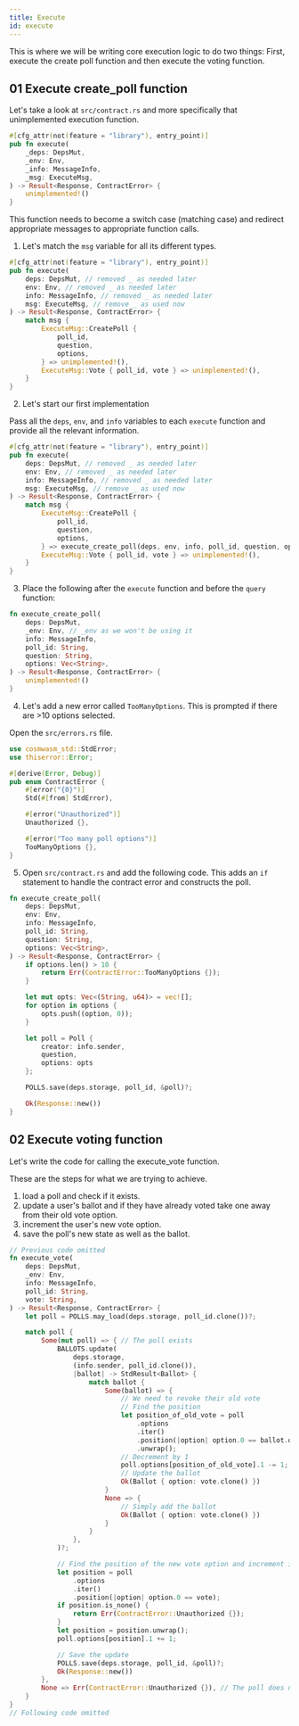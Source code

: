 ```yaml
---
title: Execute
id: execute
---
```


This is where we will be writing core execution logic to do two things: 
First, execute the create poll function and then execute the voting function.  

## 01 Execute create_poll function

Let's take a look at `src/contract.rs` and more specifically that unimplemented execution function.

```rust
#[cfg_attr(not(feature = "library"), entry_point)]
pub fn execute(
    _deps: DepsMut,
    _env: Env,
    _info: MessageInfo,
    _msg: ExecuteMsg,
) -> Result<Response, ContractError> {
    unimplemented!()
}
```

This function needs to become a switch case (matching case) and redirect appropriate messages to appropriate function calls.

1. Let's match the `msg` variable for all its different types.

```rust
#[cfg_attr(not(feature = "library"), entry_point)]
pub fn execute(
    deps: DepsMut, // removed _ as needed later
    env: Env, // removed _ as needed later
    info: MessageInfo, // removed _ as needed later
    msg: ExecuteMsg, // remove _ as used now
) -> Result<Response, ContractError> {
    match msg {
        ExecuteMsg::CreatePoll {
            poll_id,
            question,
            options,
        } => unimplemented!(),
        ExecuteMsg::Vote { poll_id, vote } => unimplemented!(),
    }
}
```

2. Let's start our first implementation

 Pass all the `deps`, `env`, and `info` variables to each `execute` function and provide all the relevant information.

```rust
#[cfg_attr(not(feature = "library"), entry_point)]
pub fn execute(
    deps: DepsMut, // removed _ as needed later
    env: Env, // removed _ as needed later
    info: MessageInfo, // removed _ as needed later
    msg: ExecuteMsg, // remove _ as used now
) -> Result<Response, ContractError> {
    match msg {
        ExecuteMsg::CreatePoll {
            poll_id,
            question,
            options,
        } => execute_create_poll(deps, env, info, poll_id, question, options),
        ExecuteMsg::Vote { poll_id, vote } => unimplemented!(),
    }
}
```

3. Place the following after the `execute` function and before the `query` function:

```rust
fn execute_create_poll(
    deps: DepsMut,
    _env: Env, // _env as we won't be using it
    info: MessageInfo,
    poll_id: String,
    question: String,
    options: Vec<String>,
) -> Result<Response, ContractError> {
    unimplemented!()
}
```

4. Let's add a new error called `TooManyOptions`. This is prompted if there are >10 options selected. 

Open the `src/errors.rs` file. 

```rust
use cosmwasm_std::StdError;
use thiserror::Error;

#[derive(Error, Debug)]
pub enum ContractError {
    #[error("{0}")]
    Std(#[from] StdError),

    #[error("Unauthorized")]
    Unauthorized {},

    #[error("Too many poll options")]
    TooManyOptions {},
}
```

5. Open `src/contract.rs` and add the following code. This adds an `if` statement to handle the contract error and constructs the poll. 

```rust
fn execute_create_poll(
    deps: DepsMut,
    env: Env,
    info: MessageInfo,
    poll_id: String,
    question: String,
    options: Vec<String>,
) -> Result<Response, ContractError> {
    if options.len() > 10 {
        return Err(ContractError::TooManyOptions {});
    }

    let mut opts: Vec<(String, u64)> = vec![];
    for option in options {
        opts.push((option, 0));
    }

    let poll = Poll {
        creator: info.sender,
        question,
        options: opts
    };

    POLLS.save(deps.storage, poll_id, &poll)?;

    Ok(Response::new())
}
```

## 02 Execute voting function

Let's write the code for calling the execute_vote function. 

These are the steps for what we are trying to achieve.

1. load a poll and check if it exists.
2. update a user's ballot and if they have already voted take one away from their old vote option.
3. increment the user's new vote option.
4. save the poll's new state as well as the ballot.

```rust
// Previous code omitted
fn execute_vote(
    deps: DepsMut,
    _env: Env,
    info: MessageInfo,
    poll_id: String,
    vote: String,
) -> Result<Response, ContractError> {
    let poll = POLLS.may_load(deps.storage, poll_id.clone())?;

    match poll {
        Some(mut poll) => { // The poll exists
            BALLOTS.update(
                deps.storage,
                (info.sender, poll_id.clone()),
                |ballot| -> StdResult<Ballot> {
                    match ballot {
                        Some(ballot) => {
                            // We need to revoke their old vote
                            // Find the position
                            let position_of_old_vote = poll
                                .options
                                .iter()
                                .position(|option| option.0 == ballot.option)
                                .unwrap();
                            // Decrement by 1
                            poll.options[position_of_old_vote].1 -= 1;
                            // Update the ballot
                            Ok(Ballot { option: vote.clone() })
                        }
                        None => {
                            // Simply add the ballot
                            Ok(Ballot { option: vote.clone() })
                        }
                    }
                },
            )?;

            // Find the position of the new vote option and increment it by 1
            let position = poll
                .options
                .iter()
                .position(|option| option.0 == vote);
            if position.is_none() {
                return Err(ContractError::Unauthorized {});
            }
            let position = position.unwrap();
            poll.options[position].1 += 1;

            // Save the update
            POLLS.save(deps.storage, poll_id, &poll)?;
            Ok(Response::new())
        },
        None => Err(ContractError::Unauthorized {}), // The poll does not exist so we just error
    }
}
// Following code omitted
```
